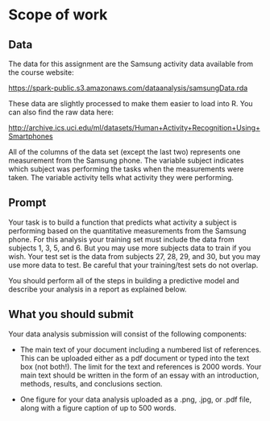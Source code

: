 # Scope of work

## Data

The data for this assignment are the Samsung activity data available from the course website:

https://spark-public.s3.amazonaws.com/dataanalysis/samsungData.rda

These data are slightly processed to make them easier to load into R. You can also find the raw data here:

http://archive.ics.uci.edu/ml/datasets/Human+Activity+Recognition+Using+Smartphones

All of the columns of the data set (except the last two) represents one measurement from the Samsung phone. The variable subject indicates which subject was performing the tasks when the measurements were taken. The variable activity tells what activity they were performing. 

## Prompt

Your task is to build a function that predicts what activity a subject is performing based on the quantitative measurements from the Samsung phone. For this analysis your training set must include the data from subjects 1, 3, 5, and 6.  But you may use more subjects data to train if you wish. Your test set is the data from subjects 27, 28, 29, and 30, but you may use more data to test. Be careful that your training/test sets do not overlap. 

You should perform all of the steps in building a predictive model and describe your analysis in a report as explained below. 


## What you should submit

Your data analysis submission will consist of the following components:

* The main text of your document including a numbered list of references. This can be uploaded either as a pdf document or typed into the text box (not both!). The limit for the text and references is 2000 words. Your main text should be written in the form of an essay with an introduction, methods, results, and conclusions section. 

* One figure for your data analysis uploaded as a .png, .jpg, or .pdf file, along with a figure caption of up to 500 words. 
